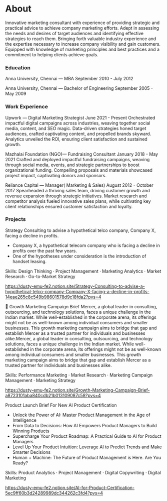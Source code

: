 # About
Innovative marketing consultant with experience of providing strategic and practical advice to achieve company marketing efforts. Adept in assessing the needs and desires of target audiences and identifying effective strategies to reach them. Bringing forth valuable industry experience and the expertise necessary to increase company visibility and gain customers. Equipped with knowledge of marketing principles and best practices and a commitment to helping clients achieve goals.


### Education
Anna University, Chennai — MBA
September 2010 - July 2012

Anna University, Chennai — Bachelor of Engineering
September 2005 - May 2009


### Work Experience
Upwork — Digital Marketing Strategist
June 2021 - Present
Orchestrated impactful digital campaigns across industries, weaving together social media, content, and SEO magic. Data-driven strategies honed target audiences, crafted captivating content, and propelled brands skyward. Analytics unveiled the ROI, ensuring client satisfaction and sustained growth.

Mazhalai Foundation (NGO)— Fundraising Consultant
January 2018 - May 2021
Crafted and deployed impactful fundraising campaigns, weaving through social media, events, and strategic partnerships to boost organizational funding. Compelling proposals and materials showcased project impact, captivating donors and sponsors. 

Reliance Capital — Manager( Marketing & Sales)
August 2012 - October 2017
Spearheaded a thriving sales team, driving customer growth and revenue expansion through strategic initiatives. Market research and competitor analysis fueled innovative sales plans, while cultivating key client relationships ensured customer satisfaction and loyalty. 



### Projects
Strategy Consulting to advise a hypothetical telco company, Company X, facing a decline in profits.
- Company X, a hypothetical telecom company who is facing a decline in profits over the past few years.
- One of the hypotheses under consideration is the introduction of handset leasing.

Skills: Design Thinking · Project Management · Marketing Analytics · Market Research · Go-to-Market Strategy

https://dusty-emu-fe2.notion.site/Strategy-Consulting-to-advise-a-hypothetical-telco-company-Company-X-facing-a-decline-in-profits-14eae265c8c549b98601578d9c18fda2?pvs=4

🚀 Growth Marketing Campaign Brief
  Mercer, a global leader in consulting, outsourcing, and technology solutions, faces a unique challenge in the Indian market. While well-established in the corporate arena, its offerings might not be as well-known among individual consumers and smaller businesses. This growth marketing campaign aims to bridge that gap and establish Mercer as a trusted partner for individuals and businesses alike.Mercer, a global leader in consulting, outsourcing, and technology solutions, faces a unique challenge in the Indian market. While well-established in the corporate arena, its offerings might not be as well-known among individual consumers and smaller businesses. This growth marketing campaign aims to bridge that gap and establish Mercer as a trusted partner for individuals and businesses alike.

Skills: Performance Marketing · Market Research · Marketing Campaign Management · Marketing Strategy

https://dusty-emu-fe2.notion.site/Growth-Marketing-Campaign-Brief-a8723101aba840cdb21b013109087c58?pvs=4

Product Launch Brief For New AI Product Certification
- Unlock the Power of AI: Master Product Management in the Age of Intelligence
- From Data to Decisions: How AI Empowers Product Managers to Build Winning Products
- Supercharge Your Product Roadmap: A Practical Guide to AI for Product Managers
- Level Up Your Product Intuition: Leverage AI to Predict Trends and Make Smarter Decisions
- Human + Machine: The Future of Product Management is Here. Are You Ready?

Skills: Product Analytics · Project Management · Digital Copywriting · Digital Marketing

https://dusty-emu-fe2.notion.site/AI-for-Product-Certification-5ec9ff60b3d24289989dc344262c3fd4?pvs=4
